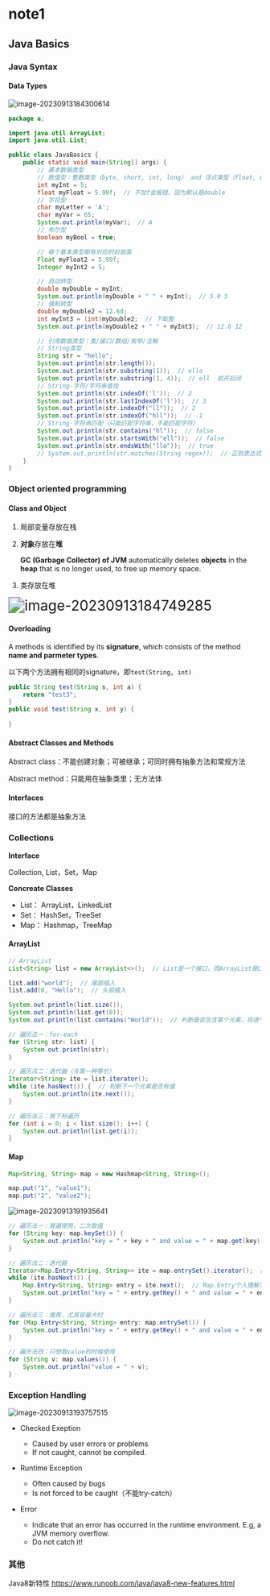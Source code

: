 # note1

## Java Basics

### Java Syntax

#### Data Types

![image-20230913184300614](C:\Users\86135\AppData\Roaming\Typora\typora-user-images\image-20230913184300614.png)

```java
package a;

import java.util.ArrayList;
import java.util.List;

public class JavaBasics {
    public static void main(String[] args) {
        // 基本数据类型
        // 数值型：整数类型（byte, short, int, long） and 浮点类型（float, double）
        int myInt = 5;
        float myFloat = 5.99f;  // 不加f会报错，因为默认是double
        // 字符型
        char myLetter = 'A';
        char myVar = 65;
        System.out.println(myVar);  // A
        // 布尔型
        boolean myBool = true;

        // 每个基本类型都有对应的封装类
        Float myFloat2 = 5.99f;
        Integer myInt2 = 5;

        // 自动转型
        double myDouble = myInt;
        System.out.println(myDouble + " " + myInt);  // 5.0 5
        // 强制转型
        double myDouble2 = 12.6d;
        int myInt3 = (int)myDouble2;  // 下取整
        System.out.println(myDouble2 + " " + myInt3);  // 12.6 12

        // 引用数据类型：类/接口/数组/枚举/注解
        // String类型
        String str = "hello";
        System.out.println(str.length());
        System.out.println(str.substring(1));  // ello
        System.out.println(str.substring(1, 4));  // ell  前开后闭
        // String-字符/字符串查找
        System.out.println(str.indexOf('l'));  // 2
        System.out.println(str.lastIndexOf('l'));  // 3
        System.out.println(str.indexOf("ll"));  // 2
        System.out.println(str.indexOf("hll"));  // -1
        // String-字符串匹配（只能匹配字符串，不能匹配字符）
        System.out.println(str.contains("hl"));  // false
        System.out.println(str.startsWith("ell"));  // false
        System.out.println(str.endsWith("llo"));  // true
        // System.out.println(str.matches(String regex));  // 正则表达式
    }
}
```

### Object oriented programming

#### **Class and Object**

1. 局部变量存放在栈

2. **对象**存放在**堆**

   **GC (Garbage Collector) of JVM** automatically deletes **objects** in the **heap** that is no longer used, to free up memory space.

3. 类存放在堆

<img src="C:\Users\86135\AppData\Roaming\Typora\typora-user-images\image-20230913184749285.png" alt="image-20230913184749285" style="zoom:200%;" />

#### Overloading

A methods is identified by its **signature**, which consists of the method **name and parmeter types**.

以下两个方法拥有相同的signature，即`test(String, int)`

``` java
public String test(String s, int a) {
    return "test3";
}
public void test(String x, int y) {
    
}
```

#### **Abstract Classes and Methods**

Abstract class：不能创建对象；可被继承；可同时拥有抽象方法和常规方法

Abstract method：只能用在抽象类里；无方法体

#### Interfaces

接口的方法都是抽象方法

### Collections

**Interface**

Collection, List，Set，Map

**Concreate Classes**

* List： ArrayList，LinkedList
* Set： HashSet，TreeSet
* Map： Hashmap，TreeMap

#### ArrayList

```java
// ArrayList
List<String> list = new ArrayList<>();  // List是一个接口，而ArrayList是List接口的一个实现类

list.add("world");  // 尾部插入
list.add(0, "Hello");  // 头部插入

System.out.println(list.size());
System.out.println(list.get(0));
System.out.println(list.contains("World"));  // 判断是否包含某个元素，将逐个元素调用equals方法对比
```

```java
// 遍历法一：for-each
for (String str: list) {
    System.out.println(str);
}

// 遍历法二：迭代器（与第一种等价）
Iterator<String> ite = list.iterator();
while (ite.hasNext()) {  // 判断下一个元素是否有值
    System.out.println(ite.next());
}

// 遍历法三：按下标遍历
for (int i = 0; i < list.size(); i++) {
    System.out.println(list.get(i));
}
```

#### Map

```java
Map<String, String> map = new Hashmap<String, String>();

map.put("1", "value1");
map.put("2", "value2");
```

![image-20230913191935641](C:\Users\86135\AppData\Roaming\Typora\typora-user-images\image-20230913191935641.png)

```java
// 遍历法一：普遍使用，二次取值
for (String key: map.keySet()) {
    System.out.println("key = " + key + " and value = " + map.get(key));
}

// 遍历法二：迭代器
Iterator<Map.Entry<String, String>> ite = map.entrySet().iterator();  // entrySet()即entry的集合
while (ite.hasNext()) {
    Map.Entry<String, String> entry = ite.next();  // Map.Entry个人理解为一个键值对，一个条目
    System.out.println("key = " + entry.getKey() + " and value = " + entry.getValue());
}

// 遍历法三：推荐，尤其容量大时
for (Map.Entry<String, String> entry: map.entrySet()) {
    System.out.println("key = " + entry.getKey() + " and value = " + entry.getValue());
}

// 遍历法四：只想取value的时候使用
for (String v: map.values()) {
    System.out.println("value = " + v);
}
```

### Exception Handling

![image-20230913193757515](C:\Users\86135\AppData\Roaming\Typora\typora-user-images\image-20230913193757515.png)

* Checked Exeption
  * Caused by user errors or problems
  * If not caught, cannot be compiled.

* Runtime Exception
  * Often caused by bugs
  * Is not forced to be caught（不能try-catch）

* Error
  * Indicate that an error has occurred in the runtime environment. E.g, a JVM memory overflow. 
  * Do not catch it!

### 其他

Java8新特性 https://www.runoob.com/java/java8-new-features.html

